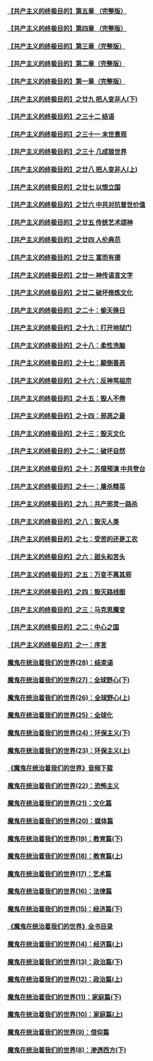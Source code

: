 #### [【共产主义的终极目的】第五章 （完整版）](../pages/nsc422/n11428912.md?t=08131616) 

#### [【共产主义的终极目的】第四章 （完整版）](../pages/nsc422/n11428907.md?t=08131616) 

#### [【共产主义的终极目的】第三章（完整版）](../pages/nsc422/n11428848.md?t=08131616) 

#### [【共产主义的终极目的】第二章（完整版）](../pages/nsc422/n11428831.md?t=08131616) 

#### [【共产主义的终极目的】第一章（完整版）](../pages/nsc422/n11417651.md?t=08131616) 

#### [【共产主义的终极目的】之廿九 把人变非人(下)](../pages/nsc422/n11344140.md?t=08131616) 

#### [【共产主义的终极目的】之三十二 结语](../pages/nsc422/n11360535.md?t=08131616) 

#### [【共产主义的终极目的】之三十一 末世景观](../pages/nsc422/n11351129.md?t=08131616) 

#### [【共产主义的终极目的】之三十 几成狼世界](../pages/nsc422/n11348280.md?t=08131616) 

#### [【共产主义的终极目的】之廿八 把人变非人(上)](../pages/nsc422/n11340492.md?t=08131616) 

#### [【共产主义的终极目的】之廿七 以恨立国](../pages/nsc422/n11336944.md?t=08131616) 

#### [【共产主义的终极目的】之廿六 中共对抗普世价值](../pages/nsc422/n11324785.md?t=08131616) 

#### [【共产主义的终极目的】之廿五 传统艺术颂神](../pages/nsc422/n11296396.md?t=08131616) 

#### [【共产主义的终极目的】之廿四 人伦典范](../pages/nsc422/n11296397.md?t=08131616) 

#### [【共产主义的终极目的】之廿三 富而有德](../pages/nsc422/n11283598.md?t=08131616) 

#### [【共产主义的终极目的】之廿一 神传语言文字](../pages/nsc422/n11263265.md?t=08131616) 

#### [【共产主义的终极目的】之廿二 破坏修炼文化](../pages/nsc422/n11245728.md?t=08131616) 

#### [【共产主义的终极目的】之二十：偷天换日](../pages/nsc422/n11238846.md?t=08131616) 

#### [【共产主义的终极目的】之十九：打开地狱门](../pages/nsc422/n11206376.md?t=08131616) 

#### [【共产主义的终极目的】之十八：柔性洗脑](../pages/nsc422/n11199994.md?t=08131616) 

#### [【共产主义的终极目的】之十七：颠倒善恶](../pages/nsc422/n11179782.md?t=08131616) 

#### [【共产主义的终极目的】之十六：反神骂祖宗](../pages/nsc422/n11166798.md?t=08131616) 

#### [【共产主义的终极目的】之十五：毁人不倦](../pages/nsc422/n11166792.md?t=08131616) 

#### [【共产主义的终极目的】之十四：邪恶之最](../pages/nsc422/n11150249.md?t=08131616) 

#### [【共产主义的终极目的】之十三：毁灭文化](../pages/nsc422/n11135227.md?t=08131616) 

#### [【共产主义的终极目的】之十二：破坏自然](../pages/nsc422/n11135214.md?t=08131616) 

#### [【共产主义的终极目的】之十：苏俄预演 中共登台](../pages/nsc422/n11118424.md?t=08131616) 

#### [【共产主义的终极目的】之十一：屠杀精英](../pages/nsc422/n11118442.md?t=08131616) 

#### [【共产主义的终极目的】之九：共产邪灵一路杀](../pages/nsc422/n11114139.md?t=08131616) 

#### [【共产主义的终极目的】之八：毁灭人类](../pages/nsc422/n11108503.md?t=08131616) 

#### [【共产主义的终极目的】之七：受苦的还是工农](../pages/nsc422/n11101809.md?t=08131616) 

#### [【共产主义的终极目的】之六：甜头和苦头](../pages/nsc422/n11096971.md?t=08131616) 

#### [【共产主义的终极目的】之五：万变不离其邪](../pages/nsc422/n11091285.md?t=08131616) 

#### [【共产主义的终极目的】之四：毁灭路线图](../pages/nsc422/n11086284.md?t=08131616) 

#### [【共产主义的终极目的】之三：马克思魔变](../pages/nsc422/n11061941.md?t=08131616) 

#### [【共产主义的终极目的】之二：中心之国](../pages/nsc422/n11047728.md?t=08131616) 

#### [【共产主义的终极目的】之一：序言](../pages/nsc422/n11086077.md?t=08131616) 

#### [魔鬼在统治着我们的世界(28)：结束语](../pages/nsc422/n10936246.md?t=08131616) 

#### [魔鬼在统治着我们的世界(27)：全球野心(下)](../pages/nsc422/n10928319.md?t=08131616) 

#### [魔鬼在统治着我们的世界(26)：全球野心(上)](../pages/nsc422/n10900318.md?t=08131616) 

#### [魔鬼在统治着我们的世界(25)：全球化](../pages/nsc422/n10788205.md?t=08131616) 

#### [魔鬼在统治着我们的世界(24)：环保主义(下)](../pages/nsc422/n10695307.md?t=08131616) 

#### [魔鬼在统治着我们的世界(23)：环保主义(上)](../pages/nsc422/n10688613.md?t=08131616) 

#### [《魔鬼在统治着我们的世界》音频下载](../pages/nsc422/n10635553.md?t=08131616) 

#### [魔鬼在统治着我们的世界(22)：恐怖主义](../pages/nsc422/n10614727.md?t=08131616) 

#### [魔鬼在统治着我们的世界(21)：文化篇](../pages/nsc422/n10597706.md?t=08131616) 

#### [魔鬼在统治着我们的世界(20)：媒体篇](../pages/nsc422/n10586579.md?t=08131616) 

#### [魔鬼在统治着我们的世界(19)：教育篇(下)](../pages/nsc422/n10564808.md?t=08131616) 

#### [魔鬼在统治着我们的世界(18)：教育篇(上)](../pages/nsc422/n10526970.md?t=08131616) 

#### [魔鬼在统治着我们的世界(17)：艺术篇](../pages/nsc422/n10499093.md?t=08131616) 

#### [魔鬼在统治着我们的世界(16)：法律篇](../pages/nsc422/n10485969.md?t=08131616) 

#### [魔鬼在统治着我们的世界(15)：经济篇(下)](../pages/nsc422/n10469975.md?t=08131616) 

#### [《魔鬼在统治着我们的世界》全书目录](../pages/nsc422/n10464261.md?t=08131616) 

#### [魔鬼在统治着我们的世界(14)：经济篇(上)](../pages/nsc422/n10457370.md?t=08131616) 

#### [魔鬼在统治着我们的世界(13)：政治篇(下)](../pages/nsc422/n10448270.md?t=08131616) 

#### [魔鬼在统治着我们的世界(12)：政治篇(上)](../pages/nsc422/n10444576.md?t=08131616) 

#### [魔鬼在统治着我们的世界(11)：家庭篇(下)](../pages/nsc422/n10440961.md?t=08131616) 

#### [魔鬼在统治着我们的世界(10)：家庭篇(上)](../pages/nsc422/n10435448.md?t=08131616) 

#### [魔鬼在统治着我们的世界(9)：信仰篇](../pages/nsc422/n10432159.md?t=08131616) 

#### [魔鬼在统治着我们的世界(8)：渗透西方(下)](../pages/nsc422/n10429603.md?t=08131616) 

